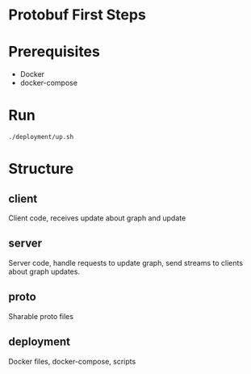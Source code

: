 # Protobuf First Steps

# Prerequisites
- Docker
- docker-compose

# Run
```
./deployment/up.sh
```

# Structure
## client
Client code, receives update about graph and update

## server
Server code, handle requests to update graph, send streams to clients about graph updates.

## proto
Sharable proto files

## deployment
Docker files, docker-compose, scripts 